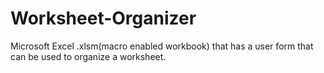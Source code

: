 # Worksheet-Organizer
Microsoft Excel .xlsm(macro enabled workbook) that has a user form that can be used to organize a worksheet. 
